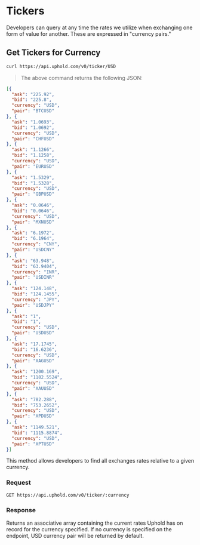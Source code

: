 # Tickers
Developers can query at any time the rates we utilize when exchanging one form of value for another. These are expressed in "currency pairs."

## Get Tickers for Currency

```bash
curl https://api.uphold.com/v0/ticker/USD
```

> The above command returns the following JSON:

```json
[{
  "ask": "225.92",
  "bid": "225.8",
  "currency": "USD",
  "pair": "BTCUSD"
}, {
  "ask": "1.0693",
  "bid": "1.0692",
  "currency": "USD",
  "pair": "CHFUSD"
}, {
  "ask": "1.1266",
  "bid": "1.1258",
  "currency": "USD",
  "pair": "EURUSD"
}, {
  "ask": "1.5329",
  "bid": "1.5328",
  "currency": "USD",
  "pair": "GBPUSD"
}, {
  "ask": "0.0646",
  "bid": "0.0646",
  "currency": "USD",
  "pair": "MXNUSD"
}, {
  "ask": "6.1972",
  "bid": "6.1964",
  "currency": "CNY",
  "pair": "USDCNY"
}, {
  "ask": "63.948",
  "bid": "63.9404",
  "currency": "INR",
  "pair": "USDINR"
}, {
  "ask": "124.148",
  "bid": "124.1455",
  "currency": "JPY",
  "pair": "USDJPY"
}, {
  "ask": "1",
  "bid": "1",
  "currency": "USD",
  "pair": "USDUSD"
}, {
  "ask": "17.1745",
  "bid": "16.6236",
  "currency": "USD",
  "pair": "XAGUSD"
}, {
  "ask": "1200.169",
  "bid": "1182.5524",
  "currency": "USD",
  "pair": "XAUUSD"
}, {
  "ask": "782.288",
  "bid": "753.2652",
  "currency": "USD",
  "pair": "XPDUSD"
}, {
  "ask": "1149.521",
  "bid": "1115.8874",
  "currency": "USD",
  "pair": "XPTUSD"
}]
```

This method allows developers to find all exchanges rates relative to a given currency.

### Request
`GET https://api.uphold.com/v0/ticker/:currency`

### Response
Returns an associative array containing the current rates Uphold has on record for the currency specified. If no currency is specified on the endpoint, USD currency pair will be returned by default.
